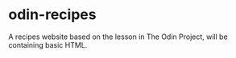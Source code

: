 # odin-recipes
A recipes website based on the lesson in The Odin Project, will be containing basic HTML.
